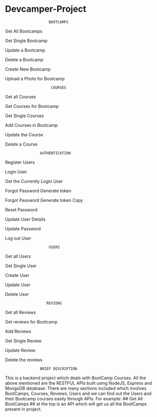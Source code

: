 # Devcamper-Project
                        BOOTCAMPS
Get All Bootcamps

Get Single Bootcamp

Update a Bootcamp

Delete a Bootcamp

Create New Bootcamp

Upload a Photo for Bootcamp

                         COURSES
Get all Courses

Get Courses for Bootcamp

Get Single Courses

Add Courses in Bootcamp

Update the Course

Delete a Course

                    AUTHENTICATION
Register Users

Login User

Get the Currently Login User

Forgot Password Generate token

Forgot Password Generate token Copy

Reset Password

Update User Details

Update Password

Log out User

                        USERS
Get all Users

Get Single User

Create User

Update User

Delete User

                       REVIEWS
Get all Reviews

Get reviews for Bootcamp

Add Reviews

Get Single Review

Update Review

Delete the reviews


                    BRIEF DESCRIPTION

This is a backend project which deals with BootCamp Courses. All the above mentioned are the RESTFUL APIs built using NodeJS, Express and MongoDB database. There are many sections included which involves BootCamps, Courses, Reviews, Users and we can find out the Users and their Bootcamp courses easily through APIs. For example:
        ## Get All BootCamps ## at the top is an API which will get us all the BootCamps present in project.
